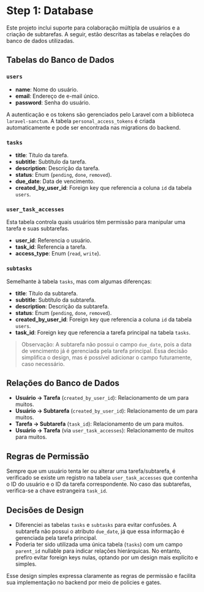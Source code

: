 # Step 1: Database

Este projeto inclui suporte para colaboração múltipla de usuários e a criação de subtarefas. A seguir, estão descritas as tabelas e relações do banco de dados utilizadas.

## Tabelas do Banco de Dados

### `users`
- **name**: Nome do usuário.
- **email**: Endereço de e-mail único.
- **password**: Senha do usuário.

A autenticação e os tokens são gerenciados pelo Laravel com a biblioteca `laravel-sanctum`. A tabela `personal_access_tokens` é criada automaticamente e pode ser encontrada nas migrations do backend.

### `tasks`
- **title**: Título da tarefa.
- **subtitle**: Subtítulo da tarefa.
- **description**: Descrição da tarefa.
- **status**: Enum (`pending`, `done`, `removed`).
- **due_date**: Data de vencimento.
- **created_by_user_id**: Foreign key que referencia a coluna `id` da tabela `users`.

### `user_task_accesses`
Esta tabela controla quais usuários têm permissão para manipular uma tarefa e suas subtarefas.
- **user_id**: Referencia o usuário.
- **task_id**: Referencia a tarefa.
- **access_type**: Enum (`read`, `write`).

### `subtasks`
Semelhante à tabela `tasks`, mas com algumas diferenças:
- **title**: Título da subtarefa.
- **subtitle**: Subtítulo da subtarefa.
- **description**: Descrição da subtarefa.
- **status**: Enum (`pending`, `done`, `removed`).
- **created_by_user_id**: Foreign key que referencia a coluna `id` da tabela `users`.
- **task_id**: Foreign key que referencia a tarefa principal na tabela `tasks`.

> Observação: A subtarefa não possui o campo `due_date`, pois a data de vencimento já é gerenciada pela tarefa principal. Essa decisão simplifica o design, mas é possível adicionar o campo futuramente, caso necessário.

## Relações do Banco de Dados

- **Usuário → Tarefa** (`created_by_user_id`): Relacionamento de um para muitos.
- **Usuário → Subtarefa** (`created_by_user_id`): Relacionamento de um para muitos.
- **Tarefa → Subtarefa** (`task_id`): Relacionamento de um para muitos.
- **Usuário → Tarefa** (via `user_task_accesses`): Relacionamento de muitos para muitos.

## Regras de Permissão

Sempre que um usuário tenta ler ou alterar uma tarefa/subtarefa, é verificado se existe um registro na tabela `user_task_accesses` que contenha o ID do usuário e o ID da tarefa correspondente. No caso das subtarefas, verifica-se a chave estrangeira `task_id`.

## Decisões de Design

- Diferenciei as tabelas `tasks` e `subtasks` para evitar confusões. A subtarefa não possui o atributo `due_date`, já que essa informação é gerenciada pela tarefa principal.
- Poderia ter sido utilizada uma única tabela (`tasks`) com um campo `parent_id` nullable para indicar relações hierárquicas. No entanto, prefiro evitar foreign keys nulas, optando por um design mais explícito e simples.

Esse design simples expressa claramente as regras de permissão e facilita sua implementação no backend por meio de policies e gates.

